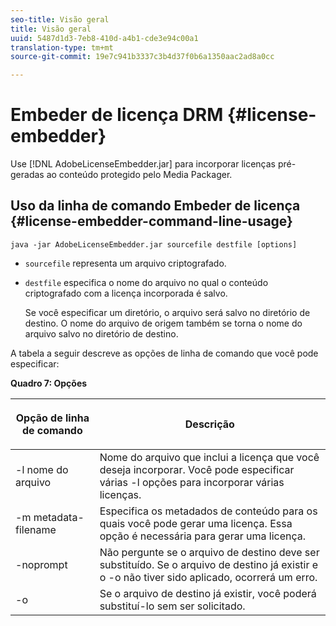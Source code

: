 ```yaml
---
seo-title: Visão geral
title: Visão geral
uuid: 5487d1d3-7eb8-410d-a4b1-cde3e94c00a1
translation-type: tm+mt
source-git-commit: 19e7c941b3337c3b4d37f0b6a1350aac2ad8a0cc

---
```



# Embeder de licença DRM {#license-embedder}

Use [!DNL AdobeLicenseEmbedder.jar] para incorporar licenças pré-geradas ao conteúdo protegido pelo Media Packager.

## Uso da linha de comando Embeder de licença {#license-embedder-command-line-usage}

```
java -jar AdobeLicenseEmbedder.jar sourcefile destfile [options]
```

* `sourcefile` representa um arquivo criptografado.
* `destfile` especifica o nome do arquivo no qual o conteúdo criptografado com a licença incorporada é salvo.

   Se você especificar um diretório, o arquivo será salvo no diretório de destino. O nome do arquivo de origem também se torna o nome do arquivo salvo no diretório de destino.

A tabela a seguir descreve as opções de linha de comando que você pode especificar:

**Quadro 7: Opções**

<table frame="all" colsep="1" rowsep="1" class="+ topic/table adobe-d/table " id="table_hnl_2sy_n4">  
 <thead class="- topic/thead "> 
  <tr rowsep="1" class="- topic/row "> 
   <th colname="1" class="- topic/entry entry"> <p class="- topic/p ">Opção de linha de comando </p> </th> 
   <th colname="2" class="- topic/entry entry"> <p class="- topic/p ">Descrição </p> </th> 
  </tr> 
 </thead>
 <tbody class="- topic/tbody "> 
  <tr rowsep="1" class="- topic/row "> 
   <td colname="1" class="- topic/entry "> <span class="+ topic/ph pr-d/codeph codeph"> -l nome do arquivo </span> </td> 
   <td colname="2" class="- topic/entry "> Nome do arquivo que inclui a licença que você deseja incorporar. Você pode especificar várias <span class="codeph"> -l </span> opções para incorporar várias licenças. </td> 
  </tr> 
  <tr rowsep="1" class="- topic/row "> 
   <td colname="1" class="- topic/entry "> <span class="+ topic/ph pr-d/codeph codeph"> -m metadata-filename </span> </td> 
   <td colname="2" class="- topic/entry "> Especifica os metadados de conteúdo para os quais você pode gerar uma licença. Essa opção é necessária para gerar uma licença. </td> 
  </tr> 
  <tr rowsep="1" class="- topic/row "> 
   <td colname="1" class="- topic/entry "> <span class="codeph"> -noprompt </span> </td> 
   <td colname="2" class="- topic/entry "> Não pergunte se o arquivo de destino deve ser substituído. Se o arquivo de destino já existir e o <span class="codeph"> -o não </span> tiver sido aplicado, ocorrerá um erro. </td> 
  </tr> 
  <tr rowsep="0" class="- topic/row "> 
   <td colname="1" class="- topic/entry "> <span class="codeph"> -o </span> </td> 
   <td colname="2" class="- topic/entry "> Se o arquivo de destino já existir, você poderá substituí-lo sem ser solicitado. </td> 
  </tr> 
 </tbody> 
</table>
